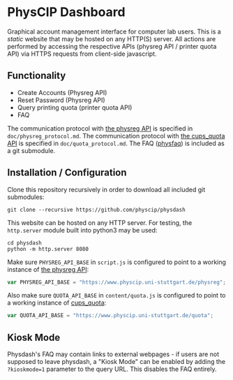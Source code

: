 # PhysCIP Dashboard
Graphical account management interface for computer lab users. This is a *static* website that may be hosted on any HTTP(S) server. All actions are performed by accessing the respective APIs (physreg API / printer quota API) via HTTPS requests from client-side javascript.

## Functionality
* Create Accounts (Physreg API)
* Reset Password (Physreg API)
* Query printing quota (printer quota API)
* FAQ

The communication protocol with [the physreg API](https://github.com/physcip/physreg) is specified in `doc/physreg_protocol.md`.
The communication protocol with [the cups_quota API](https://github.com/physcip/cups_quota) is specified in `doc/quota_protocol.md`.
The FAQ ([physfaq](https://github.com/physcip/physfaq)) is included as a git submodule.

## Installation / Configuration
Clone this repository recursively in order to download all included git submodules:
```
git clone --recursive https://github.com/physcip/physdash
```

This website can be hosted on any HTTP server. For testing, the `http.server` module built into python3 may be used:
```
cd physdash
python -m http.server 8080
```

Make sure `PHYSREG_API_BASE` in `script.js` is configured to point to a working instance of [the physreg API](https://github.com/physcip/physreg):
```JavaScript
var PHYSREG_API_BASE = "https://www.physcip.uni-stuttgart.de/physreg";
```

Also make sure `QUOTA_API_BASE` in `content/quota.js` is configured to point to a working instance of [cups_quota](https://github.com/physcip/cups_quota):
```JavaScript
var QUOTA_API_BASE = "https://www.physcip.uni-stuttgart.de/quota";
```

## Kiosk Mode
Physdash's FAQ may contain links to external webpages - if users are not supposed to leave physdash, a "Kiosk Mode" can be enabled by adding the `?kioskmode=1` parameter to the query URL. This disables the FAQ entirely.
